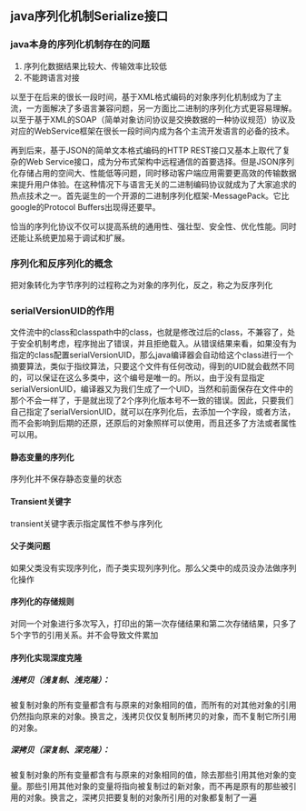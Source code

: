## java序列化机制Serialize接口
### java本身的序列化机制存在的问题
1.	 序列化数据结果比较大、传输效率比较低
2.	 不能跨语言对接

以至于在后来的很长一段时间，基于XML格式编码的对象序列化机制成为了主流，一方面解决了多语言兼容问题，另一方面比二进制的序列化方式更容易理解。以至于基于XML的SOAP（简单对象访问协议是交换数据的一种协议规范）协议及对应的WebService框架在很长一段时间内成为各个主流开发语言的必备的技术。

再到后来，基于JSON的简单文本格式编码的HTTP REST接口又基本上取代了复杂的Web Service接口，成为分布式架构中远程通信的首要选择。但是JSON序列化存储占用的空间大、性能低等问题，同时移动客户端应用需要更高效的传输数据来提升用户体验。在这种情况下与语言无关的二进制编码协议就成为了大家追求的热点技术之一。首先诞生的一个开源的二进制序列化框架-MessagePack。它比google的Protocol Buffers出现得还要早。

恰当的序列化协议不仅可以提高系统的通用性、强壮型、安全性、优化性能。同时还能让系统更加易于调试和扩展。

### 序列化和反序列化的概念
把对象转化为字节序列的过程称之为对象的序列化，反之，称之为反序列化

### serialVersionUID的作用
文件流中的class和classpath中的class，也就是修改过后的class，不兼容了，处于安全机制考虑，程序抛出了错误，并且拒绝载入。从错误结果来看，如果没有为指定的class配置serialVersionUID，那么java编译器会自动给这个class进行一个摘要算法，类似于指纹算法，只要这个文件有任何改动，得到的UID就会截然不同的，可以保证在这么多类中，这个编号是唯一的。所以，由于没有显指定 serialVersionUID，编译器又为我们生成了一个UID，当然和前面保存在文件中的那个不会一样了，于是就出现了2个序列化版本号不一致的错误。因此，只要我们自己指定了serialVersionUID，就可以在序列化后，去添加一个字段，或者方法，而不会影响到后期的还原，还原后的对象照样可以使用，而且还多了方法或者属性可以用。
####  静态变量的序列化
序列化并不保存静态变量的状态
#### Transient关键字
transient关键字表示指定属性不参与序列化
#### 父子类问题
如果父类没有实现序列化，而子类实现列序列化。那么父类中的成员没办法做序列化操作
#### 序列化的存储规则
对同一个对象进行多次写入，打印出的第一次存储结果和第二次存储结果，只多了5个字节的引用关系。并不会导致文件累加

#### 序列化实现深度克隆
##### 浅拷贝（浅复制、浅克隆）：
被复制对象的所有变量都含有与原来的对象相同的值，而所有的对其他对象的引用仍然指向原来的对象。换言之，浅拷贝仅仅复制所拷贝的对象，而不复制它所引用的对象。
##### 深拷贝（深复制、深克隆）：
被复制对象的所有变量都含有与原来的对象相同的值，除去那些引用其他对象的变量。那些引用其他对象的变量将指向被复制过的新对象，而不再是原有的那些被引用的对象。换言之，深拷贝把要复制的对象所引用的对象都复制了一遍

